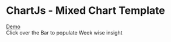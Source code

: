# ChartJs - Mixed Chart Template


[Demo](https://saintlyzero.github.io/ChartJS-Demo/)<br>
Click over the Bar to populate Week wise insight